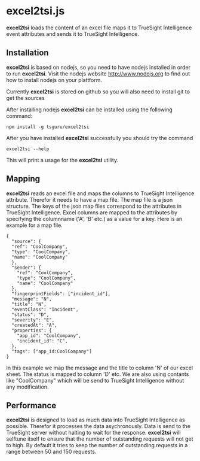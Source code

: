 # excel2tsi.js

**excel2tsi** loads the content of an excel file maps it to TrueSight
Intelligence event attributes and sends it to TrueSight Intelligence.

## Installation

**excel2tsi** is based on nodejs, so you need to have nodejs installed in
order to run **excel2tsi**. Visit the nodejs website http://www.nodejs.org to
find out how to install nodejs on your plattform.

Currently **excel2tsi** is stored on github so you will also need to install
git to get the sources

After installing nodejs **excel2tsi** can be installed using the following
command:

    npm install -g tsguru/excel2tsi

After you have installed **excel2tsi** successfully you should try the command

    excel2tsi --help

This will print a usage for the **excel2tsi** utility.

## Mapping

**excel2tsi** reads an excel file and maps the columns to TrueSight Intelligence
attribute. Therefor it needs to have a map file. The map file is a json
structure. The keys of the json map files correspond to the attributes in
TrueSight Intelligence. Excel columns are mapped to the attributes by
specifying the columnname ('A', 'B' etc.) as a value for a key. Here is an
example for a map file.

    {
      "source": {
      "ref": "CoolCompany",
      "type": "CoolCompany",
      "name": "CoolCompany"
      },
      "sender": {
        "ref": "CoolCompany",
        "type": "CoolCompany",
        "name": "CoolCompany"
      },
      "fingerprintFields": ["incident_id"],
      "message": "N",
      "title": "N",
      "eventClass": "Incident",
      "status": "D",
      "severity": "E",
      "createdAt": "A",
      "properties": {
        "app_id": "CoolCompany",
        "incident_id": "C",
      },
      "tags": ["app_id:CoolCompany"]
    }

In this example we map the message and the title to column 'N' of our excel
sheet. The status is mapped to column 'D' etc. We are also using contants like
"CoolCompany" which will be send to TrueSight Intelligence without any
modification.

## Performance   

**excel2tsi** is designed to load as much data into TrueSight Intelligence as
possible. Therefor it processes the data asychronously. Data is send to the
TrueSight server without halting to wait for the response. **excel2tsi** will
selftune itself to ensure that the number of outstanding requests will not get
to high. By default it tries to keep the number of outstanding requests in
a range between 50 and 150 requests.  
